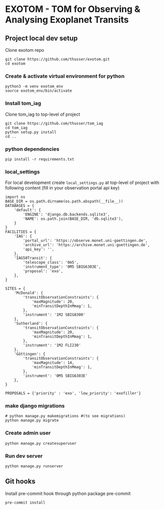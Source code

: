# EXOTOM - TOM for Observing & Analysing Exoplanet Transits

## Project local dev setup
Clone exotom repo
```
git clone https://github.com/thusser/exotom.git
cd exotom
```

### Create & activate virtual environment for python
```
python3 -m venv exotom_env
source exotom_env/bin/activate
```

### Install tom_iag

Clone tom_iag to top-level of project
```
git clone https://github.com/thusser/tom_iag
cd tom_iag
python setup.py install
cd ..
```

### python dependencies
```
pip install -r requirements.txt
```

### local_settings
For local development create `local_settings.py` at top-level of project with following content (fill in your observation portal api key)
```
import os
BASE_DIR = os.path.dirname(os.path.abspath(__file__))
DATABASES = {
    'default': {
        'ENGINE': 'django.db.backends.sqlite3',
        'NAME': os.path.join(BASE_DIR, 'db.sqlite3'),
    }
}
FACILITIES = {
    'IAG': {
        'portal_url': 'https://observe.monet.uni-goettingen.de',
        'archive_url': 'https://archive.monet.uni-goettingen.de',
        'api_key': '',
    },
    'IAG50Transit': {
        'telescope_class': '0m5',
        'instrument_type': '0M5 SBIG6303E',
        'proposal': 'exo',
    },
}

SITES = {
    'McDonald': {
        'transitObservationConstraints': {
            'maxMagnitude': 20,
            'minTransitDepthInMmag': 1,
        },
        'instrument': '1M2 SBIG8300'
    },
    'Sutherland': {
        'transitObservationConstraints': {
            'maxMagnitude': 20,
            'minTransitDepthInMmag': 1,
        },
        'instrument': '1M2 FLI230'
    },
    'Göttingen': {
        'transitObservationConstraints': {
            'maxMagnitude': 14,
            'minTransitDepthInMmag': 1,
        },
        'instrument': '0M5 SBIG6303E'
    },
}

PROPOSALS = {'priority' : 'exo', 'low_priority': 'exofiller'}
```

### make django migrations
```
# python manage.py makemigrations #(to see migrations)
python manage.py migrate
```

### Create admin user
```
python manage.py createsuperuser
```

### Run dev server
```
python manage.py runserver
```

## Git hooks

Install pre-commit hook through python package pre-commit
```
pre-commit install
```
